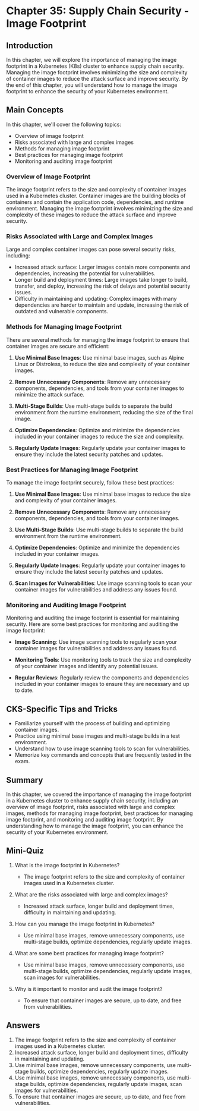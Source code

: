 # Chapter 35: Supply Chain Security - Image Footprint

## Introduction

In this chapter, we will explore the importance of managing the image footprint in a Kubernetes (K8s) cluster to enhance supply chain security. Managing the image footprint involves minimizing the size and complexity of container images to reduce the attack surface and improve security. By the end of this chapter, you will understand how to manage the image footprint to enhance the security of your Kubernetes environment.

## Main Concepts

In this chapter, we'll cover the following topics:
- Overview of image footprint
- Risks associated with large and complex images
- Methods for managing image footprint
- Best practices for managing image footprint
- Monitoring and auditing image footprint

### Overview of Image Footprint

The image footprint refers to the size and complexity of container images used in a Kubernetes cluster. Container images are the building blocks of containers and contain the application code, dependencies, and runtime environment. Managing the image footprint involves minimizing the size and complexity of these images to reduce the attack surface and improve security.

### Risks Associated with Large and Complex Images

Large and complex container images can pose several security risks, including:
- Increased attack surface: Larger images contain more components and dependencies, increasing the potential for vulnerabilities.
- Longer build and deployment times: Large images take longer to build, transfer, and deploy, increasing the risk of delays and potential security issues.
- Difficulty in maintaining and updating: Complex images with many dependencies are harder to maintain and update, increasing the risk of outdated and vulnerable components.

### Methods for Managing Image Footprint

There are several methods for managing the image footprint to ensure that container images are secure and efficient:

1. **Use Minimal Base Images**: Use minimal base images, such as Alpine Linux or Distroless, to reduce the size and complexity of your container images.

2. **Remove Unnecessary Components**: Remove any unnecessary components, dependencies, and tools from your container images to minimize the attack surface.

3. **Multi-Stage Builds**: Use multi-stage builds to separate the build environment from the runtime environment, reducing the size of the final image.

4. **Optimize Dependencies**: Optimize and minimize the dependencies included in your container images to reduce the size and complexity.

5. **Regularly Update Images**: Regularly update your container images to ensure they include the latest security patches and updates.

### Best Practices for Managing Image Footprint

To manage the image footprint securely, follow these best practices:

1. **Use Minimal Base Images**: Use minimal base images to reduce the size and complexity of your container images.

2. **Remove Unnecessary Components**: Remove any unnecessary components, dependencies, and tools from your container images.

3. **Use Multi-Stage Builds**: Use multi-stage builds to separate the build environment from the runtime environment.

4. **Optimize Dependencies**: Optimize and minimize the dependencies included in your container images.

5. **Regularly Update Images**: Regularly update your container images to ensure they include the latest security patches and updates.

6. **Scan Images for Vulnerabilities**: Use image scanning tools to scan your container images for vulnerabilities and address any issues found.

### Monitoring and Auditing Image Footprint

Monitoring and auditing the image footprint is essential for maintaining security. Here are some best practices for monitoring and auditing the image footprint:

- **Image Scanning**: Use image scanning tools to regularly scan your container images for vulnerabilities and address any issues found.

- **Monitoring Tools**: Use monitoring tools to track the size and complexity of your container images and identify any potential issues.

- **Regular Reviews**: Regularly review the components and dependencies included in your container images to ensure they are necessary and up to date.

## CKS-Specific Tips and Tricks

- Familiarize yourself with the process of building and optimizing container images.
- Practice using minimal base images and multi-stage builds in a test environment.
- Understand how to use image scanning tools to scan for vulnerabilities.
- Memorize key commands and concepts that are frequently tested in the exam.

## Summary

In this chapter, we covered the importance of managing the image footprint in a Kubernetes cluster to enhance supply chain security, including an overview of image footprint, risks associated with large and complex images, methods for managing image footprint, best practices for managing image footprint, and monitoring and auditing image footprint. By understanding how to manage the image footprint, you can enhance the security of your Kubernetes environment.

## Mini-Quiz

1. What is the image footprint in Kubernetes?
   - The image footprint refers to the size and complexity of container images used in a Kubernetes cluster.

2. What are the risks associated with large and complex images?
   - Increased attack surface, longer build and deployment times, difficulty in maintaining and updating.

3. How can you manage the image footprint in Kubernetes?
   - Use minimal base images, remove unnecessary components, use multi-stage builds, optimize dependencies, regularly update images.

4. What are some best practices for managing image footprint?
   - Use minimal base images, remove unnecessary components, use multi-stage builds, optimize dependencies, regularly update images, scan images for vulnerabilities.

5. Why is it important to monitor and audit the image footprint?
   - To ensure that container images are secure, up to date, and free from vulnerabilities.

## Answers

1. The image footprint refers to the size and complexity of container images used in a Kubernetes cluster.
2. Increased attack surface, longer build and deployment times, difficulty in maintaining and updating.
3. Use minimal base images, remove unnecessary components, use multi-stage builds, optimize dependencies, regularly update images.
4. Use minimal base images, remove unnecessary components, use multi-stage builds, optimize dependencies, regularly update images, scan images for vulnerabilities.
5. To ensure that container images are secure, up to date, and free from vulnerabilities.
